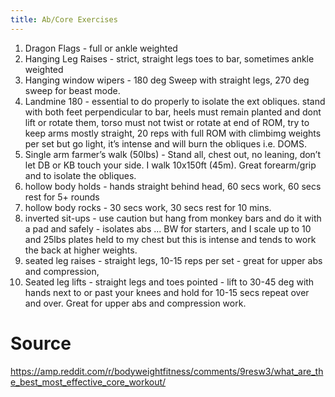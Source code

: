 ```yaml
---
title: Ab/Core Exercises
---
```


1. Dragon Flags - full or ankle weighted
2. Hanging Leg Raises - strict, straight legs toes to bar, sometimes ankle weighted
3. Hanging window wipers - 180 deg Sweep with straight legs, 270 deg sweep for beast mode.
4. Landmine 180 - essential to do properly to isolate the ext obliques. stand with both feet perpendicular to bar, heels must remain planted and dont lift or rotate them, torso must not twist or rotate at end of ROM, try to keep arms mostly straight, 20 reps with full ROM with climbimg weights per set but go light, it’s intense and will burn the obliques i.e. DOMS.
5. Single arm farmer’s walk (50lbs) - Stand all, chest out, no leaning, don’t let DB or KB touch your side. I walk 10x150ft (45m). Great forearm/grip and to isolate the obliques.
6. hollow body holds - hands straight behind head, 60 secs work, 60 secs rest for 5+ rounds
7. hollow body rocks - 30 secs work, 30 secs rest for 10 mins.
8. inverted sit-ups - use caution but hang from monkey bars and do it with a pad and safely - isolates abs ... BW for starters, and I scale up to 10 and 25lbs plates held to my chest but this is intense and tends to work the back at higher weights.
9. seated leg raises - straight legs, 10-15 reps per set - great for upper abs and compression,
10. Seated leg lifts - straight legs and toes pointed - lift to 30-45 deg with hands next to or past your knees and hold for 10-15 secs repeat over and over. Great for upper abs and compression work.

# Source
https://amp.reddit.com/r/bodyweightfitness/comments/9resw3/what_are_the_best_most_effective_core_workout/